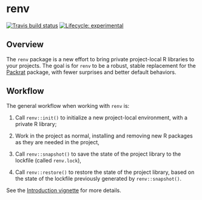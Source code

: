 # renv

<!-- badges: start -->
[![Travis build status](https://travis-ci.org/rstudio/renv.svg?branch=master)](https://travis-ci.org/rstudio/renv)
[![Lifecycle: experimental](https://img.shields.io/badge/lifecycle-experimental-orange.svg)](https://www.tidyverse.org/lifecycle/#experimental)
<!-- badges: end -->

## Overview

The `renv` package is a new effort to bring private project-local R libraries
to your projects. The goal is for `renv` to be a robust, stable replacement for
the [Packrat](https://rstudio.github.io/packrat/) package, with fewer surprises
and better default behaviors.

## Workflow

The general workflow when working with `renv` is:

1. Call `renv::init()` to initialize a new project-local environment, with a
   private R library;

2. Work in the project as normal, installing and removing new R packages as
   they are needed in the project,

3. Call `renv::snapshot()` to save the state of the project library to the
   lockfile (called `renv.lock`),

4. Call `renv::restore()` to restore the state of the project library, based
   on the state of the lockfile previously generated by `renv::snapshot()`.

See the [Introduction vignette](https://rstudio.github.io/renv/articles/renv.html)
for more details.
